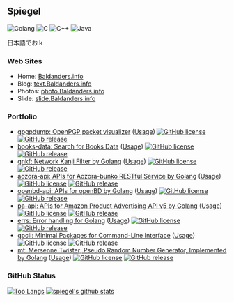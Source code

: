 ## Spiegel

![Golang](https://img.shields.io/badge/go-%2300ADD8.svg?&style=for-the-badge&logo=go&logoColor=white)
![C](https://img.shields.io/badge/c%20-%2300599C.svg?&style=for-the-badge&logo=c&logoColor=white)
![C++](https://img.shields.io/badge/c++%20-%2300599C.svg?&style=for-the-badge&logo=c%2B%2B&logoColor=white)
![Java](https://img.shields.io/badge/java-%23ED8B00.svg?&style=for-the-badge&logo=java&logoColor=white)

日本語でおｋ

### Web Sites

- Home: [Baldanders.info](https://baldanders.info/)
- Blog: [text.Baldanders.info](https://text.baldanders.info/)
- Photos: [photo.Baldanders.info](https://photo.baldanders.info/)
- Slide: [slide.Baldanders.info](https://slide.baldanders.info/)

### Portfolio

- [gpgpdump: OpenPGP packet visualizer](https://github.com/spiegel-im-spiegel/gpgpdump) ([Usage](https://text.baldanders.info/release/gpgpdump/)) [![GitHub license](https://img.shields.io/badge/license-Apache%202-blue.svg)](https://raw.githubusercontent.com/spiegel-im-spiegel/gpgpdump/master/LICENSE) [![GitHub release](https://img.shields.io/github/release/spiegel-im-spiegel/gpgpdump.svg)](https://github.com/spiegel-im-spiegel/gpgpdump/releases/latest)
- [books-data: Search for Books Data](https://github.com/spiegel-im-spiegel/books-data) ([Usage](https://text.baldanders.info/release/books-data/)) [![GitHub license](https://img.shields.io/badge/license-Apache%202-blue.svg)](https://raw.githubusercontent.com/spiegel-im-spiegel/books-data/master/LICENSE) [![GitHub release](https://img.shields.io/github/release/spiegel-im-spiegel/books-data.svg)](https://github.com/spiegel-im-spiegel/books-data/releases/latest)
- [gnkf: Network Kanji Filter by Golang](https://github.com/spiegel-im-spiegel/gnkf) ([Usage](https://text.baldanders.info/release/gnkf/)) [![GitHub license](https://img.shields.io/badge/license-Apache%202-blue.svg)](https://raw.githubusercontent.com/spiegel-im-spiegel/gnkf/master/LICENSE) [![GitHub release](https://img.shields.io/github/release/spiegel-im-spiegel/gnkf.svg)](https://github.com/spiegel-im-spiegel/gnkf/releases/latest)
- [aozora-api: APIs for Aozora-bunko RESTful Service by Golang](https://github.com/spiegel-im-spiegel/aozora-api) ([Usage](https://text.baldanders.info/release/aozora-api-package-for-golang/)) [![GitHub license](https://img.shields.io/badge/license-Apache%202-blue.svg)](https://raw.githubusercontent.com/spiegel-im-spiegel/aozora-api/master/LICENSE) [![GitHub release](https://img.shields.io/github/release/spiegel-im-spiegel/aozora-api.svg)](https://github.com/spiegel-im-spiegel/aozora-api/releases/latest)
- [openbd-api: APIs for openBD by Golang](https://github.com/spiegel-im-spiegel/openbd-api) ([Usage](https://text.baldanders.info/release/openbd-api-package-for-golang/)) [![GitHub license](https://img.shields.io/badge/license-Apache%202-blue.svg)](https://raw.githubusercontent.com/spiegel-im-spiegel/aozora-api/master/LICENSE) [![GitHub release](https://img.shields.io/github/release/spiegel-im-spiegel/aozora-api.svg)](https://github.com/spiegel-im-spiegel/aozora-api/releases/latest)
- [pa-api: APIs for Amazon Product Advertising API v5 by Golang](https://github.com/spiegel-im-spiegel/pa-api) ([Usage](https://text.baldanders.info/release/pa-api-v5/)) [![GitHub license](https://img.shields.io/badge/license-Apache%202-blue.svg)](https://raw.githubusercontent.com/spiegel-im-spiegel/pa-api/master/LICENSE) [![GitHub release](https://img.shields.io/github/release/spiegel-im-spiegel/pa-api.svg)](https://github.com/spiegel-im-spiegel/pa-api/releases/latest)
- [errs: Error handling for Golang](https://github.com/spiegel-im-spiegel/errs) ([Usage](https://text.baldanders.info/release/errs-package-for-golang/)) [![GitHub license](https://img.shields.io/badge/license-Apache%202-blue.svg)](https://raw.githubusercontent.com/spiegel-im-spiegel/errs/master/LICENSE) [![GitHub release](https://img.shields.io/github/release/spiegel-im-spiegel/errs.svg)](https://github.com/spiegel-im-spiegel/errs/releases/latest)
- [gocli: Minimal Packages for Command-Line Interface](https://github.com/spiegel-im-spiegel/gocli) ([Usage](https://text.baldanders.info/release/gocli-package-for-golang/)) [![GitHub license](https://img.shields.io/badge/license-CC0-blue.svg)](https://raw.githubusercontent.com/spiegel-im-spiegel/gocli/master/LICENSE) [![GitHub release](https://img.shields.io/github/release/spiegel-im-spiegel/gocli.svg)](https://github.com/spiegel-im-spiegel/gocli/releases/latest)
- [mt: Mersenne Twister; Pseudo Random Number Generator, Implemented by Golang](https://github.com/spiegel-im-spiegel/mt) ([Usage](https://text.baldanders.info/release/mersenne-twister-by-golang/)) [![GitHub license](https://img.shields.io/badge/license-MIT-blue.svg)](https://raw.githubusercontent.com/spiegel-im-spiegel/mt/master/LICENSE) [![GitHub release](https://img.shields.io/github/release/spiegel-im-spiegel/mt.svg)](https://github.com/spiegel-im-spiegel/mt/releases/latest)

### GitHub Status

[![Top Langs](https://github-readme-stats.vercel.app/api/top-langs/?username=spiegel-im-spiegel&hide=html)](https://github.com/spiegel-im-spiegel/github-readme-stats)
[![spiegel's github stats](https://github-readme-stats.vercel.app/api?username=spiegel-im-spiegel)](https://github.com/spiegel-im-spiegel/github-readme-stats)

<!--
**spiegel-im-spiegel/spiegel-im-spiegel** is a ✨ _special_ ✨ repository because its `README.md` (this file) appears on your GitHub profile.

Here are some ideas to get you started:

- 🔭 I’m currently working on ...
- 🌱 I’m currently learning ...
- 👯 I’m looking to collaborate on ...
- 🤔 I’m looking for help with ...
- 💬 Ask me about ...
- 📫 How to reach me: ...
- 😄 Pronouns: ...
- ⚡ Fun fact: ...
-->
